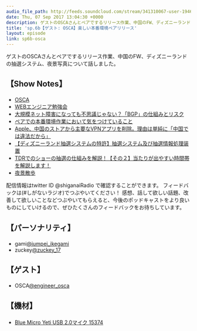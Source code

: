 ```yaml
---
audio_file_path: http://feeds.soundcloud.com/stream/341310067-user-194620696-sp6b-osca.mp3
date: Thu, 07 Sep 2017 13:04:30 +0000
description: ゲストのOSCAさんとペアでするリリース作業、中国のFW、ディズニーランドの抽選システム、夜景写真について話しました。
title: 'sp.6b【ゲスト: OSCA】楽しい本番環境ペアリリース'
layout: episode
link: sp6b-osca
---
```


<p><span>ゲストのOSCAさんとペアでするリリース作業、中国のFW、ディズニーランドの抽選システム、夜景写真について話しました。</span></p>
<h2>
  <p>【Show Notes】</p>
</h2>
<ul>
  <li><a href="http://oscasierra.net/" target="_blank">OSCA</a></li>
  <li><a href="https://web-engineer-meetup.connpass.com/" target="_blank">WEBエンジニア勉強会</a></li>
  <li><a href="http://itpro.nikkeibp.co.jp/atcl/column/14/346926/082801106/" target="_blank">大規模ネット障害になっても不思議じゃない？「BGP」の仕組みとリスク</a></li>
  <li><a href="http://techblog.oscasierra.net/entry/2017/08/31/101851" target="_blank">ペアでの本番環境作業において気をつけていること</a></li>
  <li><a href="https://www.gizmodo.jp/2017/08/apple-removed-vpn-app-in-china.html" target="_blank">Apple、中国のストアから主要なVPNアプリを削除。理由は単純に「中国では違法だから」</a></li>
  <li><a href="http://www.j-tokkyo.com/2005/G06F/JP2005-266842.shtml" target="_blank">【ディズニーランド抽選システムの特許】抽選システム及び抽選情報処理装置</a></li>
  <li><a href="http://tdrhack.com/hacks/showlottery02/" target="_blank">TDRでのショーの抽選の仕組みを解説！【その２】当たりが出やすい時間帯を解説します！</a></li>
  <li><a href="https://nightview.oscalabo.net/ja/" target="_blank">夜景散歩</a></li>
</ul>
<p><span>
  配信情報はtwitter ID @shiganaiRadio で確認することができます。
  フィードバックは(#しがないラジオ)でつぶやいてください！
  感想、話して欲しい話題、改善して欲しいことなどつぶやいてもらえると、今後のポッドキャストをより良いものにしていけるので、ぜひたくさんのフィードバックをお待ちしています。
</span></p>
<h2>
  <p>【パーソナリティ】</p>
</h2>
<ul>
  <li>gami<a href="https://twitter.com/search?q=%40jumpei_ikegami&src=typd&lang=ja" target="_blank">@jumpei_ikegami</a></li>
  <li>zuckey<a href="https://twitter.com/search?q=%40zuckey_17&src=typd&lang=ja" target="_blank">@zuckey_17</a></li>
</ul>
<h2>
  <p>【ゲスト】</p>
</h2>
<ul>
  <li>OSCA<a href="https://twitter.com/engineer_osca" target="_blank">@engineer_osca</a></li>
</ul>
<h2>
  <p>【機材】</p>
</h2>
<ul>
    <li><a href="http://amzn.to/2tlkud3" target="_blank">Blue Micro Yeti USB 2.0マイク 15374</a></li>
</ul>
